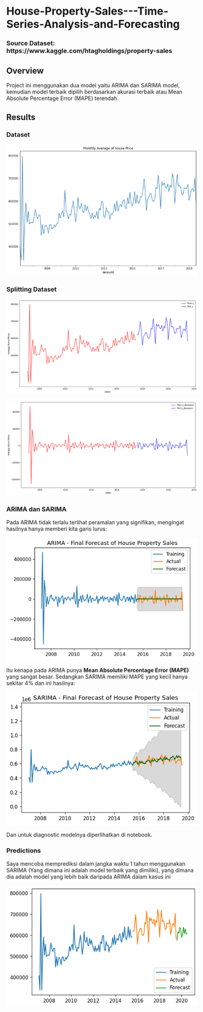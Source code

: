 # House-Property-Sales---Time-Series-Analysis-and-Forecasting

<h3>Source Dataset: https://www.kaggle.com/htagholdings/property-sales </h3>

## Overview

Project ini menggunakan dua model yaitu ARIMA dan SARIMA model, kemudian model terbaik dipilih berdasarkan akurasi terbaik atau Mean Absolute Percentage Error (MAPE) terendah. 

## Results

### Dataset

![GitHub Logo](/images/1.png)

### Splitting Dataset 

![GitHub Logo](/images/2.png)

![GitHub Logo](/images/3.png)

### ARIMA dan SARIMA 

Pada ARIMA tidak terlalu terlihat peramalan yang signifikan, mengingat hasilnya hanya memberi kita garis lurus:

![GitHub Logo](/images/4.png)

Itu kenapa pada ARIMA punya <b>Mean Absolute Percentage Error (MAPE)</b> yang sangat besar. Sedangkan SARIMA memiliki MAPE yang kecil hanya sekitar 4% dan ini hasilnya:

![GitHub Logo](/images/6.png)

Dan untuk diagnostic modelnya diperlihatkan di notebook. 

### Predictions

Saya mencoba memprediksi dalam jangka waktu 1 tahun menggunakan SARIMA (Yang dimana ini adalah model terbaik yang dimiliki), yang dimana dia adalah model yang lebih baik daripada ARIMA dalam kasus ini

![GitHub Logo](/images/pred.png)





